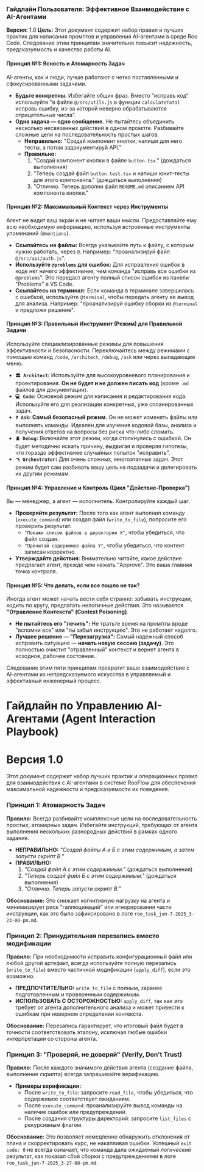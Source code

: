### **Гайдлайн Пользователя: Эффективное Взаимодействие с AI-Агентами**

**Версия:** 1.0
**Цель:** Этот документ содержит набор правил и лучших практик для написания промптов и управления AI-агентами в среде Roo Code. Следование этим принципам значительно повысит надежность, предсказуемость и качество работы AI.

#### **Принцип №1: Ясность и Атомарность Задач**

AI-агенты, как и люди, лучше работают с четко поставленными и сфокусированными задачами.

-   **Будьте конкретны.** Избегайте общих фраз. Вместо "исправь код" используйте "в файле `@/src/utils.js` в функции `calculateTotal` исправь ошибку, из-за которой неверно обрабатываются отрицательные числа".
-   **Одна задача — одно сообщение.** Не пытайтесь объединить несколько несвязанных действий в одном промпте. Разбивайте сложные цели на последовательность простых шагов.
    -   **Неправильно:** "Создай компонент кнопки, напиши для него тесты, а потом задокументируй API."
    -   **Правильно:**
        1.  "Создай компонент кнопки в файле `button.tsx`." (дождаться выполнения)
        2.  "Теперь создай файл `button.test.tsx` и напиши юнит-тесты для этого компонента." (дождаться выполнения)
        3.  "Отлично. Теперь дополни файл `README.md` описанием API компонента кнопки."

#### **Принцип №2: Максимальный Контекст через Инструменты**

Агент не видит ваш экран и не читает ваши мысли. Предоставляйте ему всю необходимую информацию, используя встроенные инструменты упоминаний (`@mentions`).

-   **Ссылайтесь на файлы:** Всегда указывайте путь к файлу, с которым нужно работать, через `@`. Например: "проанализируй файл `@/src/api/auth.js`".
-   **Используйте `@problems` для ошибок:** Для исправления ошибок в коде нет ничего эффективнее, чем команда "исправь все ошибки из `@problems`". Это передаст агенту полный список ошибок из панели "Problems" в VS Code.
-   **Ссылайтесь на терминал:** Если команда в терминале завершилась с ошибкой, используйте `@terminal`, чтобы передать агенту ее вывод для анализа. Например: "проанализируй ошибку сборки из `@terminal` и предложи решение".

#### **Принцип №3: Правильный Инструмент (Режим) для Правильной Задачи**

Используйте специализированные режимы для повышения эффективности и безопасности. Переключайтесь между режимами с помощью команд `/code`, `/architect`, `/debug`, `/ask` или через выпадающее меню.

-   **`🏛️ Architect`:** Используйте для высокоуровневого планирования и проектирования. **Он не будет и не должен писать код** (кроме `.md` файлов для документации).
-   **`💻 Code`:** Основной режим для написания и редактирования кода. Используйте его для реализации конкретных, уже спланированных задач.
-   **`❓ Ask`:** **Самый безопасный режим.** Он не может изменять файлы или выполнять команды. Идеален для изучения кодовой базы, анализа и получения ответов на вопросы без риска что-либо сломать.
-   **`🪲 Debug`:** Включайте этот режим, когда столкнулись с ошибкой. Он будет методично искать причину, выдвигая и проверяя гипотезы, что гораздо эффективнее случайных попыток "исправить".
-   **`🪃 Orchestrator`:** Для очень сложных, многоэтапных задач. Этот режим будет сам разбивать вашу цель на подзадачи и делегировать их другим режимам.

#### **Принцип №4: Управление и Контроль (Цикл "Действие-Проверка")**

Вы — менеджер, а агент — исполнитель. Контролируйте каждый шаг.

-   **Проверяйте результат:** После того как агент выполнил команду (`execute_command`) или создал файл (`write_to_file`), попросите его проверить результат.
    -   `"Покажи список файлов в директории X"`, чтобы убедиться, что файл создан.
    -   `"Прочитай содержимое файла Y"`, чтобы убедиться, что контент записан корректно.
-   **Утверждайте действия:** Внимательно читайте, какое действие предлагает агент, прежде чем нажать "Approve". Это ваша главная точка контроля.

#### **Принцип №5: Что делать, если все пошло не так?**

Иногда агент может начать вести себя странно: забывать инструкции, ходить по кругу, предлагать нелогичные действия. Это называется **"Отравление Контекста" (Context Poisoning)**.

-   **Не пытайтесь его "лечить":** Не тратьте время на промпты вроде "вспомни все" или "ты забыл инструкцию". Это не работает надолго.
-   **Лучшее решение — "Перезагрузка":** Самый надежный способ исправить ситуацию — **начать новую сессию (задачу)**. Это полностью очистит "отравленный" контекст и вернет агента в исходное, рабочее состояние..

Следование этим пяти принципам превратит ваше взаимодействие с AI-агентами из непредсказуемого искусства в управляемый и эффективный инженерный процесс.


# Гайдлайн по Управлению AI-Агентами (Agent Interaction Playbook)

# Версия 1.0

Этот документ содержит набор лучших практик и операционных правил для взаимодействия с AI-агентами в системе RooFlow для обеспечения максимальной надежности и предсказуемости их поведения.

### Принцип 1: Атомарность Задач

**Правило:** Всегда разбивайте комплексные цели на последовательность простых, атомарных задач. Избегайте инструкций, требующих от агента выполнения нескольких разнородных действий в рамках одного задания.

-   **НЕПРАВИЛЬНО:** _"Создай файлы А и Б с этим содержимым, а затем запусти скрипт В."_
-   **ПРАВИЛЬНО:**
    1.  _"Создай файл А с этим содержимым."_ (дождаться выполнения)
    2.  _"Теперь создай файл Б с этим содержимым."_ (дождаться выполнения)
    3.  _"Отлично. Теперь запусти скрипт В."_

**Обоснование:** Это снижает когнитивную нагрузку на агента и минимизирует риск "галлюцинаций" или игнорирования части инструкции, как это было зафиксировано в логе `roo_task_jun-7-2025_3-23-00-pm.md`.

### Принцип 2: Принудительная перезапись вместо модификации

**Правило:** При необходимости исправить конфигурационный файл или любой другой артефакт, всегда используйте полную перезапись (`write_to_file`) вместо частичной модификации (`apply_diff`), если это возможно.

-   **ПРЕДПОЧТИТЕЛЬНО:** `write_to_file` с полным, заранее подготовленным и проверенным содержимым.
-   **ИСПОЛЬЗОВАТЬ С ОСТОРОЖНОСТЬЮ:** `apply_diff`, так как это требует от агента дополнительного анализа и может привести к ошибкам при неверном определении контекста.

**Обоснование:** Перезапись гарантирует, что итоговый файл будет в точности соответствовать эталону, исключая любые ошибки интерпретации со стороны агента.

### Принцип 3: "Проверяй, не доверяй" (Verify, Don't Trust)

**Правило:** После каждого значимого действия агента (создание файла, выполнение скрипта) всегда запрашивайте верификацию.

-   **Примеры верификации:**
    -   После `write_to_file`: запросите `read_file`, чтобы убедиться, что содержимое соответствует ожиданиям.
    -   После `execute_command`: проанализируйте вывод команды на наличие ошибок или предупреждений.
    -   После создания структуры директорий: запросите `list_files` с рекурсивным флагом.

**Обоснование:** Это позволяет немедленно обнаружить отклонения от плана и скорректировать курс, не накапливая ошибки. Успешный `exit code: 0` не всегда означает, что команда дала ожидаемый _логический_ результат, как показал сбой сборки с предупреждениями в логе `roo_task_jun-7-2025_3-27-08-pm.md`.
